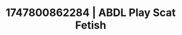 ---
categories:
- Shadow play
- Sultry voice
- Virtual lover intimacy
- Slow strip tease
- Hawk Tuah
image: /assets/images/1747800862284.jpg
layout: post
seo:
  description: Featured content with exclusive Scat Fetish, ABDL Play. HD images available.
  keywords: Scat Fetish, ABDL Play
  og_image: /assets/images/1747800862284.jpg
  schema_type: VisualArtwork
tags:
- ABDL Play
- '#1747800862284'
- Scat Fetish
title: 1747800862284 | ABDL Play Scat Fetish
---